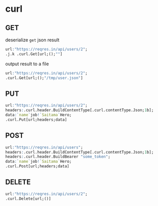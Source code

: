 # curl

## GET

deserialize `get` json result

```q
url:"https://reqres.in/api/users/2";
.j.k .curl.Get[url;();""]
```

output result to a file

```q
url:"https://reqres.in/api/users/2";
.curl.Get[url;();"/tmp/user.json"]
```

## PUT

```q
url:"https://reqres.in/api/users/2";
headers:.curl.header.BuildContentType[.curl.contentType.Json;1b];
data:`name`job!`Saitama`Hero;
.curl.Put[url;headers;data]
```

## POST

```q
url:"https://reqres.in/api/users";
headers:.curl.header.BuildContentType[.curl.contentType.Json;1b];
headers:.curl.header.BuildBearer "some_token";
data:`name`job!`Saitama`Hero;
.curl.Post[url;headers;data]
```

## DELETE

```q
url:"https://reqres.in/api/users/2";
.curl.Delete[url;()]
```
